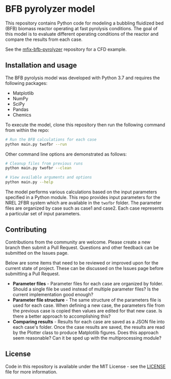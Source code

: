 # BFB pyrolyzer model

This repository contains Python code for modeling a bubbling fluidized bed (BFB) biomass reactor operating at fast pyrolysis conditions. The goal of this model is to evaluate different operating conditions of the reactor and compare the results from each case.

See the [mfix-bfb-pyrolyzer](https://github.com/ccpcode/mfix-bfb-pyrolyzer) repository for a CFD example.

## Installation and usage

The BFB pyrolysis model was developed with Python 3.7 and requires the following packages:

- Matplotlib
- NumPy
- SciPy
- Pandas
- Chemics

To execute the model, clone this repository then run the following command from within the repo:

```bash
# Run the BFB calculations for each case
python main.py twofbr --run
```

Other command line options are demonstrated as follows:

```bash
# Cleanup files from previous runs
python main.py twofbr --clean

# View available arguments and options
python main.py --help
```

The model performs various calculations based on the input parameters specified in a Python module. This repo provides input parameters for the NREL 2FBR system which are available in the `twofbr` folder. The parameter files are organized by case such as case1 and case2. Each case represents a particular set of input parameters.

## Contributing

Contributions from the community are welcome. Please create a new branch then submit a Pull Request. Questions and other feedback can be submitted on the Issues page.

Below are some items that need to be reviewed or improved upon for the current state of project. These can be discussed on the Issues page before submitting a Pull Request.

- **Parameter files** - Parameter files for each case are organized by folder. Should a single file be used instead of multiple parameter files? Is the current implementation good enough?
- **Parameter file structure** - The same structure of the parameters file is used for each case. When defining a new case, the parameters file from the previous case is copied then values are edited for that new case. Is there a better approach to accomplishing this?
- **Comparing results** - Results for each case are saved as a JSON file into each case's folder. Once the case results are saved, the results are read by the Plotter class to produce Matplotlib figures. Does this approach seem reasonable? Can it be sped up with the multiprocessing module?

## License

Code in this repository is available under the MIT License - see the [LICENSE](LICENSE) file for more information.
